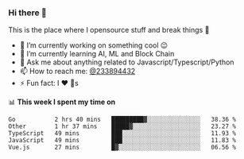 ### Hi there 👋

<!--
**a233894432/a233894432** is a ✨ _special_ ✨ repository because its `README.md` (this file) appears on your GitHub profile.

Here are some ideas to get you started:

- 🔭 I’m currently working on ...
- 🌱 I’m currently learning ...
- 👯 I’m looking to collaborate on ...
- 🤔 I’m looking for help with ...
- 💬 Ask me about ...
- 📫 How to reach me: ...
- 😄 Pronouns: ...
- ⚡ Fun fact: ...
-->
 
 
This is the place where I opensource stuff and break things :rofl:

- 🔭 I’m currently working on something cool :wink:
- 🌱 I’m currently learning AI, ML and Block Chain
- 💬 Ask me about anything related to Javascript/Typescript/Python
- 📫 How to reach me: [@233894432](https://twitter.com/233894432)
- ⚡ Fun fact: I :heart: :dog:s

📊 **This week I spent my time on**
<!--START_SECTION:waka-->
```text
Go           2 hrs 40 mins   █████████▓░░░░░░░░░░░░░░░   38.36 % 
Other        1 hr 37 mins    █████▓░░░░░░░░░░░░░░░░░░░   23.27 % 
TypeScript   49 mins         ███░░░░░░░░░░░░░░░░░░░░░░   11.93 % 
JavaScript   49 mins         ███░░░░░░░░░░░░░░░░░░░░░░   11.83 % 
Vue.js       27 mins         █▓░░░░░░░░░░░░░░░░░░░░░░░   06.56 % 
```
<!--END_SECTION:waka-->
